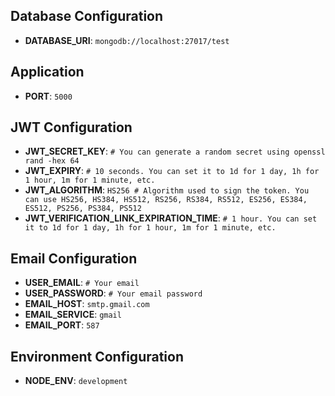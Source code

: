 ## Database Configuration

- **DATABASE_URI**: `mongodb://localhost:27017/test`

## Application

- **PORT**: `5000`

## JWT Configuration

- **JWT_SECRET_KEY**: `# You can generate a random secret using openssl rand -hex 64`
- **JWT_EXPIRY**: `# 10 seconds. You can set it to 1d for 1 day, 1h for 1 hour, 1m for 1 minute, etc.`
- **JWT_ALGORITHM**: `HS256 # Algorithm used to sign the token. You can use HS256, HS384, HS512, RS256, RS384, RS512, ES256, ES384, ES512, PS256, PS384, PS512`
- **JWT_VERIFICATION_LINK_EXPIRATION_TIME**: `# 1 hour. You can set it to 1d for 1 day, 1h for 1 hour, 1m for 1 minute, etc.`

## Email Configuration

- **USER_EMAIL**: `# Your email`
- **USER_PASSWORD**: `# Your email password`
- **EMAIL_HOST**: `smtp.gmail.com`
- **EMAIL_SERVICE**: `gmail`
- **EMAIL_PORT**: `587`


## Environment Configuration

- **NODE_ENV**: `development`